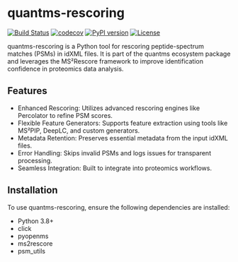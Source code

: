 # quantms-rescoring
    
[![Build Status](https://travis-ci.com/bigbio/quantms-rescoring.svg?branch=main)](https://travis-ci.com/compomics/quantms-rescoring)
[![codecov](https://codecov.io/gh/bigbio/quantms-rescoring/branch/main/graph/badge.svg?token=3ZQZQ2ZQ2D)](https://codecov.io/gh/compomics/quantms-rescoring)
[![PyPI version](https://badge.fury.io/py/quantms-rescoring.svg)](https://badge.fury.io/py/quantms-rescoring)
[![License](https://img.shields.io/badge/license-Apache%202.0-blue.svg)](https://opensource.org/licenses/Apache-2.0)

quantms-rescoring is a Python tool for rescoring peptide-spectrum matches (PSMs) in idXML files. It is part of the quantms ecosystem package and leverages the MS²Rescore framework to improve identification confidence in proteomics data analysis.

## Features

- Enhanced Rescoring: Utilizes advanced rescoring engines like Percolator to refine PSM scores.
- Flexible Feature Generators: Supports feature extraction using tools like MS²PIP, DeepLC, and custom generators.
- Metadata Retention: Preserves essential metadata from the input idXML files.
- Error Handling: Skips invalid PSMs and logs issues for transparent processing.
- Seamless Integration: Built to integrate into proteomics workflows.

## Installation

To use quantms-rescoring, ensure the following dependencies are installed:

- Python 3.8+
- click
- pyopenms
- ms2rescore
- psm_utils

